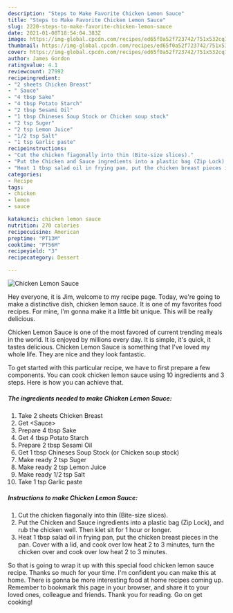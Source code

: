 ```yaml
---
description: "Steps to Make Favorite Chicken Lemon Sauce"
title: "Steps to Make Favorite Chicken Lemon Sauce"
slug: 2220-steps-to-make-favorite-chicken-lemon-sauce
date: 2021-01-08T18:54:04.383Z
image: https://img-global.cpcdn.com/recipes/ed65f0a52f723742/751x532cq70/chicken-lemon-sauce-recipe-main-photo.jpg
thumbnail: https://img-global.cpcdn.com/recipes/ed65f0a52f723742/751x532cq70/chicken-lemon-sauce-recipe-main-photo.jpg
cover: https://img-global.cpcdn.com/recipes/ed65f0a52f723742/751x532cq70/chicken-lemon-sauce-recipe-main-photo.jpg
author: James Gordon
ratingvalue: 4.1
reviewcount: 27992
recipeingredient:
- "2 sheets Chicken Breast"
- " Sauce"
- "4 tbsp Sake"
- "4 tbsp Potato Starch"
- "2 tbsp Sesami Oil"
- "1 tbsp Chineses Soup Stock or Chicken soup stock"
- "2 tsp Suger"
- "2 tsp Lemon Juice"
- "1/2 tsp Salt"
- "1 tsp Garlic paste"
recipeinstructions:
- "Cut the chicken fiagonally into thin (Bite-size slices)."
- "Put the Chicken and Sauce ingredients into a plastic bag (Zip Lock), and rub the chicken well. Then klet sit for 1 hour or longer."
- "Heat 1 tbsp salad oil in frying pan, put the chicken breast pieces in the pan. Cover with a lid, and cook over low heat 2 to 3 minutes, turn the chicken over and cook over low heat 2 to 3 minutes."
categories:
- Recipe
tags:
- chicken
- lemon
- sauce

katakunci: chicken lemon sauce 
nutrition: 270 calories
recipecuisine: American
preptime: "PT13M"
cooktime: "PT56M"
recipeyield: "3"
recipecategory: Dessert

---
```



![Chicken Lemon Sauce](https://img-global.cpcdn.com/recipes/ed65f0a52f723742/751x532cq70/chicken-lemon-sauce-recipe-main-photo.jpg)

Hey everyone, it is Jim, welcome to my recipe page. Today, we're going to make a distinctive dish, chicken lemon sauce. It is one of my favorites food recipes. For mine, I'm gonna make it a little bit unique. This will be really delicious.

Chicken Lemon Sauce is one of the most favored of current trending meals in the world. It is enjoyed by millions every day. It is simple, it's quick, it tastes delicious. Chicken Lemon Sauce is something that I've loved my whole life. They are nice and they look fantastic.




To get started with this particular recipe, we have to first prepare a few components. You can cook chicken lemon sauce using 10 ingredients and 3 steps. Here is how you can achieve that.

<!--inarticleads1-->

##### The ingredients needed to make Chicken Lemon Sauce:

1. Take 2 sheets Chicken Breast
1. Get  &lt;Sauce&gt;
1. Prepare 4 tbsp Sake
1. Get 4 tbsp Potato Starch
1. Prepare 2 tbsp Sesami Oil
1. Get 1 tbsp Chineses Soup Stock (or Chicken soup stock)
1. Make ready 2 tsp Suger
1. Make ready 2 tsp Lemon Juice
1. Make ready 1/2 tsp Salt
1. Take 1 tsp Garlic paste




<!--inarticleads2-->

##### Instructions to make Chicken Lemon Sauce:

1. Cut the chicken fiagonally into thin (Bite-size slices).
1. Put the Chicken and Sauce ingredients into a plastic bag (Zip Lock), and rub the chicken well. Then klet sit for 1 hour or longer.
1. Heat 1 tbsp salad oil in frying pan, put the chicken breast pieces in the pan. Cover with a lid, and cook over low heat 2 to 3 minutes, turn the chicken over and cook over low heat 2 to 3 minutes.




So that is going to wrap it up with this special food chicken lemon sauce recipe. Thanks so much for your time. I'm confident you can make this at home. There is gonna be more interesting food at home recipes coming up. Remember to bookmark this page in your browser, and share it to your loved ones, colleague and friends. Thank you for reading. Go on get cooking!
